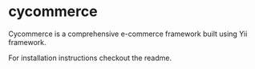 cycommerce
==========

Cycommerce is a comprehensive e-commerce framework built using Yii framework.

For installation instructions checkout the readme.